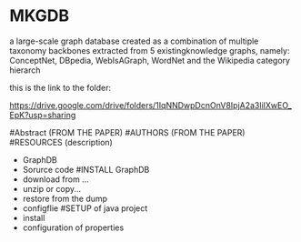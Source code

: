 # MKGDB
a large-scale graph database created as a combination of multiple taxonomy backbones extracted from 5 existingknowledge graphs, namely:  ConceptNet, DBpedia, WebIsAGraph, WordNet and the Wikipedia category hierarch


this is the link to the folder:

https://drive.google.com/drive/folders/1IqNNDwpDcnOnV8IpjA2a3liIXwEO_EpK?usp=sharing

#Abstract (FROM THE PAPER)
#AUTHORS (FROM THE PAPER)
#RESOURCES (description)
  - GraphDB
  - Sorurce code
#INSTALL GraphDB
   - download from ...
   - unzip or copy... 
   - restore from the dump
   - configflie 
#SETUP of java project
  - install
  - configuration of properties 
  
  



